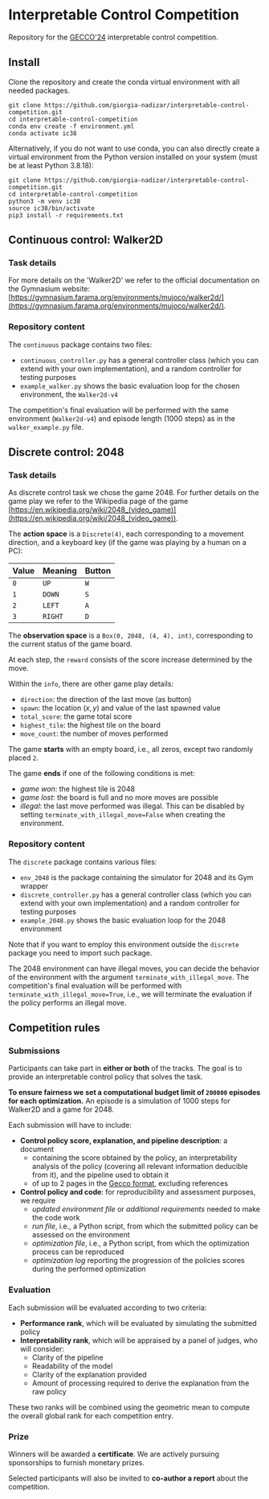 # Interpretable Control Competition

Repository for the [GECCO'24](https://gecco-2024.sigevo.org/HomePage) interpretable control competition.

## Install

Clone the repository and create the conda virtual environment with all needed packages.

```shell
git clone https://github.com/giorgia-nadizar/interpretable-control-competition.git
cd interpretable-control-competition
conda env create -f environment.yml
conda activate ic38
```

Alternatively, if you do not want to use conda, you can also directly create a virtual environment from the Python version installed on your system (must be at least Python 3.8.18):

```shell
git clone https://github.com/giorgia-nadizar/interpretable-control-competition.git
cd interpretable-control-competition
python3 -m venv ic38
source ic38/bin/activate
pip3 install -r requirements.txt
```

## Continuous control: Walker2D

### Task details

For more details on the 'Walker2D' we refer to the official documentation on the Gymnasium website:
[https://gymnasium.farama.org/environments/mujoco/walker2d/](https://gymnasium.farama.org/environments/mujoco/walker2d/).

### Repository content

The `continuous` package contains two files:

- `continuous_controller.py` has a general controller class (which you can extend with your own implementation),
  and a random controller for testing purposes
- `example_walker.py` shows the basic evaluation loop for the chosen environment, the `Walker2d-v4`

The competition's final evaluation will be performed with the same environment (`Walker2d-v4`) and episode length
(1000 steps) as in the `walker_example.py` file.

## Discrete control: 2048

### Task details

As discrete control task we chose the game 2048.
For further details on the game play we refer to the Wikipedia page of the game
[https://en.wikipedia.org/wiki/2048_(video_game)](https://en.wikipedia.org/wiki/2048_(video_game)).

The **action space** is a `Discrete(4)`, each corresponding to a movement direction, and a keyboard key (if the game
was playing by a human on a PC):

| Value | Meaning | Button |
|-------|---------|--------|
| `0`   | `UP`    | `W`    |
| `1`   | `DOWN`  | `S`    |
| `2`   | `LEFT`  | `A`    |
| `3`   | `RIGHT` | `D`    |

The **observation space** is a `Box(0, 2048, (4, 4), int)`, corresponding to the current status of the game board.

At each step, the `reward` consists of the score increase determined by the move.

Within the `info`, there are other game play details:

- `direction`: the direction of the last move (as button)
- `spawn`: the location $(x,y)$ and value of the last spawned value
- `total_score`: the game total score
- `highest_tile`: the highest tile on the board
- `move_count`: the number of moves performed

The game **starts** with an empty board, i.e., all zeros, except two randomly placed `2`.

The game **ends** if one of the following conditions is met:

- _game won_: the highest tile is 2048
- _game lost_: the board is full and no more moves are possible
- _illegal_: the last move performed was illegal. This can be disabled by setting `terminate_with_illegal_move=False`
  when creating the environment.

### Repository content

The `discrete` package contains various files:

- `env_2048` is the package containing the simulator for 2048 and its Gym wrapper
- `discrete_controller.py` has a general controller class (which you can extend with your own implementation) and a
  random controller for testing purposes
- `example_2048.py` shows the basic evaluation loop for the 2048 environment

Note that if you want to employ this environment outside the `discrete` package you need to import such package.

The 2048 environment can have illegal moves, you can decide the behavior of the environment with the argument
`terminate_with_illegal_move`.
The competition's final evaluation will be performed with `terminate_with_illegal_move=True`, i.e., we will terminate
the evaluation if the policy performs an illegal move.

## Competition rules

### Submissions

Participants can take part in **either or both** of the tracks.
The goal is to provide an interpretable control policy that solves the task.

**To ensure fairness we set a computational budget limit of `200000` episodes for each optimization.**
An episode is a simulation of 1000 steps for Walker2D and a game for 2048.

Each submission will have to include:

- **Control policy score, explanation, and pipeline description**: a document
    - containing the score obtained by the policy, an interpretability analysis of the policy (covering all
      relevant information deducible from it), and the pipeline used to obtain it
    - of up to 2 pages in the [Gecco format](https://gecco-2024.sigevo.org/Call-for-Papers), excluding references
- **Control policy and code**: for reproducibility and assessment purposes, we require
    - _updated environment file_ or _additional requirements_ needed to make the code work
    - _run file_, i.e., a Python script, from which the submitted policy can be assessed on the environment
    - _optimization file_, i.e., a Python script, from which the optimization process can be reproduced
    - _optimization log_ reporting the progression of the policies scores during the performed optimization

### Evaluation  

Each submission will be evaluated according to two criteria:

- **Performance rank**, which will be evaluated by simulating the submitted policy
- **Interpretability rank**, which will be appraised by a panel of judges, who will consider:
    - Clarity of the pipeline
    - Readability of the model
    - Clarity of the explanation provided
    - Amount of processing required to derive the explanation from the raw policy

These two ranks will be combined using the geometric mean to compute the overall global rank for each competition entry.

### Prize

Winners will be awarded a **certificate**.
We are actively pursuing sponsorships to furnish monetary prizes.

Selected participants will also be invited to **co-author a report** about the competition.
